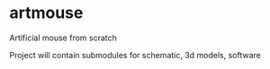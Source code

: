 # artmouse
Artificial mouse from scratch

Project will contain submodules for schematic, 3d models, software


